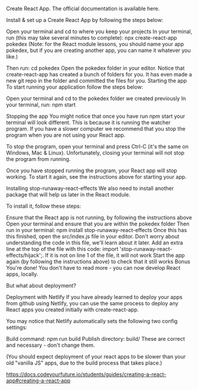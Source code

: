 Create React App. The official documentation is available here.

Install & set up a Create React App by following the steps below:

Open your terminal and cd to where you keep your projects
In your terminal, run (this may take several minutes to complete):
npx create-react-app pokedex
(Note: for the React module lessons, you should name your app pokedex, but if you are creating another app, you can name it whatever you like.)

Then run:
cd pokedex
Open the pokedex folder in your editor. Notice that create-react-app has created a bunch of folders for you. It has even made a new git repo in the folder and committed the files for you.
Starting the app
To start running your application follow the steps below:

Open your terminal and cd to the pokedex folder we created previously
In your terminal, run:
npm start

Stopping the app
You might notice that once you have run npm start your terminal will look different. This is because it is running the watcher program. If you have a slower computer we recommend that you stop the program when you are not using your React app.

To stop the program, open your terminal and press Ctrl-C (it's the same on Windows, Mac & Linux). Unfortunately, closing your terminal will not stop the program from running.

Once you have stopped running the program, your React app will stop working. To start it again, see the instructions above for starting your app.

Installing stop-runaway-react-effects
We also need to install another package that will help us later in the React module.

To install it, follow these steps:

Ensure that the React app is not running, by following the instructions above
Open your terminal and ensure that you are within the pokedex folder
Then run in your terminal: npm install stop-runaway-react-effects
Once this has this finished, open the src/index.js file in your editor. Don't worry about understanding the code in this file, we'll learn about it later.
Add an extra line at the top of the file with this code: import 'stop-runaway-react-effects/hijack';. If it is not on line 1 of the file, it will not work
Start the app again (by following the instructions above) to check that it still works
Bonus
You're done! You don't have to read more - you can now develop React apps, locally.

But what about deployment?

Deployment with Netlify
If you have already learned to deploy your apps from github using Netlify, you can use the same process to deploy any React apps you created initially with create-react-app.

You may notice that Netlify automatically sets the following two config settings:

Build command: npm run build
Publish directory: build/
These are correct and necessary - don't change them.

(You should expect deployment of your react apps to be slower than your old "vanilla JS" apps, due to the build process that takes place.)

https://docs.codeyourfuture.io/students/guides/creating-a-react-app#creating-a-react-app

